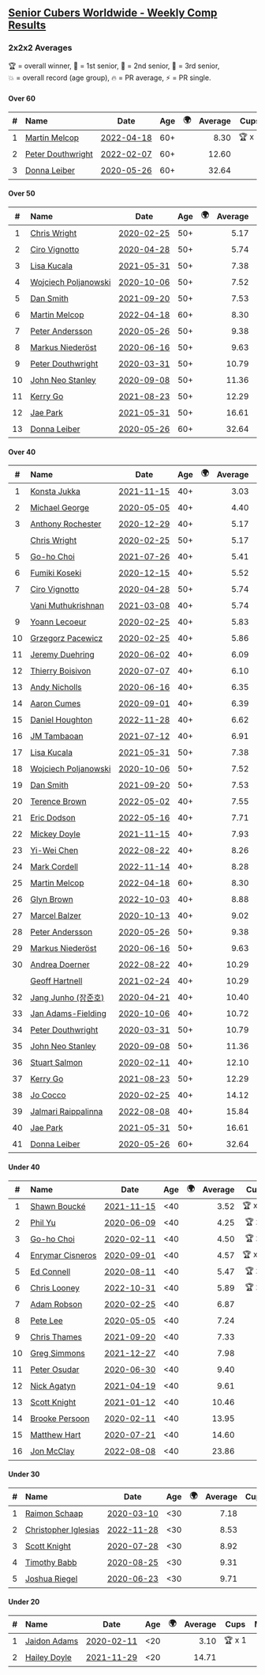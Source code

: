 <style>table {white-space: nowrap;}</style>
<link rel="stylesheet" type="text/css" href="/scw-comp/css/flags.css" />

## [Senior Cubers Worldwide - Weekly Comp Results](/scw-comp/results/)
### 2x2x2 Averages

<span style="white-space: nowrap;">🏆 = overall winner</span>, <span style="white-space: nowrap;">🥇 = 1st senior</span>, <span style="white-space: nowrap;">🥈 = 2nd senior</span>, <span style="white-space: nowrap;">🥉 = 3rd senior</span>, <span style="white-space: nowrap;">💥 = overall record (age group)</span>, <span style="white-space: nowrap;">🔥 = PR average</span>, <span style="white-space: nowrap;">⚡ = PR single</span>.

#### Over 60

| # | Name | Date | Age | 🌍 | Average | Cups | Medals | Achievements | Video |
| :--: | :-- | :--: | :--: | :--: | --: | :--: | :-- | :-- | :-- |
| 1 | [Martin Melcop](../../persons/martin_melcop/222.md) | [2022-04-18](../../results/2022-04-18/222.md) | 60+ | <i class="flag flag-BR" /> | 8.30 | 🏆 x 1 | 🥇 x 1, 🥈 x 2, 🥉 x 1 | 💥 x 6, 🔥 x 5, ⚡ x 5 | [Desktop](https://www.facebook.com/100000468058820/videos/1188183271929958) / [Mobile](https://m.facebook.com/100000468058820/videos/1188183271929958) |
| 2 | [Peter Douthwright](../../persons/peter_douthwright/222.md) | [2022-02-07](../../results/2022-02-07/222.md) | 60+ | <i class="flag flag-CA" /> | 12.60 |  |  | 🔥 x 3, ⚡ x 3 | [Desktop](https://www.facebook.com/622712395/videos/pcb.1016259075658167/795857625150527) / [Mobile](https://m.facebook.com/622712395/videos/pcb.1016259075658167/795857625150527) |
| 3 | [Donna Leiber](../../persons/donna_leiber/222.md) | [2020-05-26](../../results/2020-05-26/222.md) | 60+ | <i class="flag flag-US" /> | 32.64 |  |  | 💥 x 1, 🔥 x 1, ⚡ x 1 | [Desktop](https://www.facebook.com/events/688407551989463/permalink/690853598411525) / [Mobile](https://m.facebook.com/events/688407551989463?view=permalink&id=690853598411525) |

#### Over 50

| # | Name | Date | Age | 🌍 | Average | Cups | Medals | Achievements | Video |
| :--: | :-- | :--: | :--: | :--: | --: | :--: | :-- | :-- | :-- |
| 1 | [Chris Wright](../../persons/chris_wright/222.md) | [2020-02-25](../../results/2020-02-25/222.md) | 50+ | <i class="flag flag-GB" /> | 5.17 |  | 🥈 x 1 | 💥 x 1, 🔥 x 1, ⚡ x 1 | [Desktop](https://www.facebook.com/events/2972213492840148/permalink/2980258662035631) / [Mobile](https://m.facebook.com/events/2972213492840148?view=permalink&id=2980258662035631) |
| 2 | [Ciro Vignotto](../../persons/ciro_vignotto/222.md) | [2020-04-28](../../results/2020-04-28/222.md) | 50+ | <i class="flag flag-IT" /> | 5.74 |  | 🥈 x 3, 🥉 x 1 | 💥 x 1, 🔥 x 4, ⚡ x 3 | [Desktop](https://www.facebook.com/events/535188653858103/permalink/535791083797860) / [Mobile](https://m.facebook.com/events/535188653858103?view=permalink&id=535791083797860) |
| 3 | [Lisa Kucala](../../persons/lisa_kucala/222.md) | [2021-05-31](../../results/2021-05-31/222.md) | 50+ | <i class="flag flag-US" /> | 7.38 |  | 🥇 x 3, 🥈 x 11, 🥉 x 19 | 💥 x 1, 🔥 x 5, ⚡ x 6 | [Desktop](https://www.facebook.com/events/477312563557358/permalink/483484239606857) / [Mobile](https://m.facebook.com/events/477312563557358?view=permalink&id=483484239606857) |
| 4 | [Wojciech Poljanowski](../../persons/wojciech_poljanowski/222.md) | [2020-10-06](../../results/2020-10-06/222.md) | 50+ | <i class="flag flag-PL" /> | 7.52 |  | 🥈 x 1, 🥉 x 1 | 🔥 x 3, ⚡ x 4 | [Desktop](https://www.facebook.com/events/2645965315652815/permalink/2649638881952125) / [Mobile](https://m.facebook.com/events/2645965315652815?view=permalink&id=2649638881952125) |
| 5 | [Dan Smith](../../persons/dan_smith/222.md) | [2021-09-20](../../results/2021-09-20/222.md) | 50+ | <i class="flag flag-US" /> | 7.53 | 🏆 x 3 | 🥇 x 7, 🥈 x 13, 🥉 x 25 | 💥 x 4, 🔥 x 4, ⚡ x 7 | [Desktop](https://www.facebook.com/events/836337370416586/permalink/842805336436456) / [Mobile](https://m.facebook.com/events/836337370416586?view=permalink&id=842805336436456) |
| 6 | [Martin Melcop](../../persons/martin_melcop/222.md) | [2022-04-18](../../results/2022-04-18/222.md) | 60+ | <i class="flag flag-BR" /> | 8.30 | 🏆 x 1 | 🥇 x 1, 🥈 x 2, 🥉 x 1 | 💥 x 6, 🔥 x 5, ⚡ x 5 | [Desktop](https://www.facebook.com/100000468058820/videos/1188183271929958) / [Mobile](https://m.facebook.com/100000468058820/videos/1188183271929958) |
| 7 | [Peter Andersson](../../persons/peter_andersson/222.md) | [2020-05-26](../../results/2020-05-26/222.md) | 50+ | <i class="flag flag-SE" /> | 9.38 |  |  | 🔥 x 1, ⚡ x 2 | [Desktop](https://www.facebook.com/events/688407551989463/permalink/690673085096243) / [Mobile](https://m.facebook.com/events/688407551989463?view=permalink&id=690673085096243) |
| 8 | [Markus Niederöst](../../persons/markus_niederost/222.md) | [2020-06-16](../../results/2020-06-16/222.md) | 50+ | <i class="flag flag-CH" /> | 9.63 |  |  | 🔥 x 1, ⚡ x 1 | [Desktop](https://www.facebook.com/events/604103587178706/permalink/608554836733581) / [Mobile](https://m.facebook.com/events/604103587178706?view=permalink&id=608554836733581) |
| 9 | [Peter Douthwright](../../persons/peter_douthwright/222.md) | [2020-03-31](../../results/2020-03-31/222.md) | 50+ | <i class="flag flag-CA" /> | 10.79 |  |  | 🔥 x 3, ⚡ x 3 | [Desktop](https://www.facebook.com/events/637372103486119/permalink/641080066448656) / [Mobile](https://m.facebook.com/events/637372103486119?view=permalink&id=641080066448656) |
| 10 | [John Neo Stanley](../../persons/john_neo_stanley/222.md) | [2020-09-08](../../results/2020-09-08/222.md) | 50+ | <i class="flag flag-GB" /> | 11.36 |  |  | 🔥 x 3, ⚡ x 3 | [Desktop](https://www.facebook.com/events/660661614881054/permalink/663322191281663) / [Mobile](https://m.facebook.com/events/660661614881054?view=permalink&id=663322191281663) |
| 11 | [Kerry Go](../../persons/kerry_go/222.md) | [2021-08-23](../../results/2021-08-23/222.md) | 50+ | <i class="flag flag-US" /> | 12.29 |  |  | 🔥 x 2, ⚡ x 2 | [Desktop](https://www.facebook.com/events/992549044856331/permalink/1002027347241834) / [Mobile](https://m.facebook.com/events/992549044856331?view=permalink&id=1002027347241834) |
| 12 | [Jae Park](../../persons/jae_park/222.md) | [2021-05-31](../../results/2021-05-31/222.md) | 50+ | <i class="flag flag-US" /> | 16.61 |  |  | 🔥 x 6, ⚡ x 6 | [Desktop](https://www.facebook.com/events/477312563557358/permalink/481006546521293) / [Mobile](https://m.facebook.com/events/477312563557358?view=permalink&id=481006546521293) |
| 13 | [Donna Leiber](../../persons/donna_leiber/222.md) | [2020-05-26](../../results/2020-05-26/222.md) | 60+ | <i class="flag flag-US" /> | 32.64 |  |  | 💥 x 1, 🔥 x 1, ⚡ x 1 | [Desktop](https://www.facebook.com/events/688407551989463/permalink/690853598411525) / [Mobile](https://m.facebook.com/events/688407551989463?view=permalink&id=690853598411525) |

#### Over 40

| # | Name | Date | Age | 🌍 | Average | Cups | Medals | Achievements | Video |
| :--: | :-- | :--: | :--: | :--: | --: | :--: | :-- | :-- | :-- |
| 1 | [Konsta Jukka](../../persons/konsta_jukka/222.md) | [2021-11-15](../../results/2021-11-15/222.md) | 40+ | <i class="flag flag-FI" /> | 3.03 | 🏆 x 35 | 🥇 x 39, 🥈 x 3 | 💥 x 9, 🔥 x 8, ⚡ x 5 | [Desktop](https://www.facebook.com/events/717487009641909/permalink/726045182119425) / [Mobile](https://m.facebook.com/events/717487009641909?view=permalink&id=726045182119425) |
| 2 | [Michael George](../../persons/michael_george/222.md) | [2020-05-05](../../results/2020-05-05/222.md) | 40+ | <i class="flag flag-GB" /> | 4.40 | 🏆 x 19 | 🥇 x 23 | 💥 x 5, 🔥 x 3, ⚡ x 4 | [Desktop](https://www.facebook.com/events/3313106775587396/permalink/3315206338710773) / [Mobile](https://m.facebook.com/events/3313106775587396?view=permalink&id=3315206338710773) |
| 3 | [Anthony Rochester](../../persons/anthony_rochester/222.md) | [2020-12-29](../../results/2020-12-29/222.md) | 40+ | <i class="flag flag-AU" /> | 5.17 | 🏆 x 1 | 🥇 x 6, 🥈 x 18, 🥉 x 7 | 🔥 x 5, ⚡ x 3 | [Desktop](https://www.facebook.com/events/807437066779451/permalink/809620189894472) / [Mobile](https://m.facebook.com/events/807437066779451?view=permalink&id=809620189894472) |
| | [Chris Wright](../../persons/chris_wright/222.md) | [2020-02-25](../../results/2020-02-25/222.md) | 50+ | <i class="flag flag-GB" /> | 5.17 |  | 🥈 x 1 | 💥 x 1, 🔥 x 1, ⚡ x 1 | [Desktop](https://www.facebook.com/events/2972213492840148/permalink/2980258662035631) / [Mobile](https://m.facebook.com/events/2972213492840148?view=permalink&id=2980258662035631) |
| 5 | [Go-ho Choi](../../persons/go_ho_choi/222.md) | [2021-07-26](../../results/2021-07-26/222.md) | 40+ | <i class="flag flag-KR" /> | 5.41 | 🏆 x 1 | 🥇 x 1 | 💥 x 1, 🔥 x 2, ⚡ x 2 | [Desktop](https://www.facebook.com/events/345405150546336/permalink/354544392965745) / [Mobile](https://m.facebook.com/events/345405150546336?view=permalink&id=354544392965745) |
| 6 | [Fumiki Koseki](../../persons/fumiki_koseki/222.md) | [2020-12-15](../../results/2020-12-15/222.md) | 40+ | <i class="flag flag-JP" /> | 5.52 | 🏆 x 2 | 🥇 x 3, 🥈 x 14, 🥉 x 7 | 🔥 x 5, ⚡ x 3 | [Desktop](https://www.facebook.com/events/804969103386330/permalink/808503923032848) / [Mobile](https://m.facebook.com/events/804969103386330?view=permalink&id=808503923032848) |
| 7 | [Ciro Vignotto](../../persons/ciro_vignotto/222.md) | [2020-04-28](../../results/2020-04-28/222.md) | 50+ | <i class="flag flag-IT" /> | 5.74 |  | 🥈 x 3, 🥉 x 1 | 💥 x 1, 🔥 x 4, ⚡ x 3 | [Desktop](https://www.facebook.com/events/535188653858103/permalink/535791083797860) / [Mobile](https://m.facebook.com/events/535188653858103?view=permalink&id=535791083797860) |
| | [Vani Muthukrishnan](../../persons/vani_muthukrishnan/222.md) | [2021-03-08](../../results/2021-03-08/222.md) | 40+ | <i class="flag flag-IN" /> | 5.74 |  | 🥇 x 1, 🥈 x 1, 🥉 x 1 | 🔥 x 2, ⚡ x 2 | [Desktop](https://www.facebook.com/events/286026952942446/permalink/288956532649488) / [Mobile](https://m.facebook.com/events/286026952942446?view=permalink&id=288956532649488) |
| 9 | [Yoann Lecoeur](../../persons/yoann_lecoeur/222.md) | [2020-02-25](../../results/2020-02-25/222.md) | 40+ | <i class="flag flag-FR" /> | 5.83 |  | 🥈 x 1, 🥉 x 1 | 🔥 x 1, ⚡ x 1 | [Desktop](https://www.facebook.com/events/2972213492840148/permalink/2982133431848154) / [Mobile](https://m.facebook.com/events/2972213492840148?view=permalink&id=2982133431848154) |
| 10 | [Grzegorz Pacewicz](../../persons/grzegorz_pacewicz/222.md) | [2020-02-25](../../results/2020-02-25/222.md) | 40+ | <i class="flag flag-PL" /> | 5.86 |  | 🥈 x 2, 🥉 x 1 | 🔥 x 2, ⚡ x 2 | [Desktop](https://www.facebook.com/events/2972213492840148/permalink/2983614901700007) / [Mobile](https://m.facebook.com/events/2972213492840148?view=permalink&id=2983614901700007) |
| 11 | [Jeremy Duehring](../../persons/jeremy_duehring/222.md) | [2020-06-02](../../results/2020-06-02/222.md) | 40+ | <i class="flag flag-US" /> | 6.09 |  | 🥈 x 3, 🥉 x 1 | 🔥 x 3, ⚡ x 3 | [Desktop](https://www.facebook.com/events/3373950429496747/permalink/3374457722779351) / [Mobile](https://m.facebook.com/events/3373950429496747?view=permalink&id=3374457722779351) |
| 12 | [Thierry Boisivon](../../persons/thierry_boisivon/222.md) | [2020-07-07](../../results/2020-07-07/222.md) | 40+ | <i class="flag flag-FR" /> | 6.10 |  | 🥈 x 4, 🥉 x 6 | 💥 x 1, 🔥 x 3, ⚡ x 5 | [Desktop](https://www.facebook.com/events/271667090769235/permalink/275214280414516) / [Mobile](https://m.facebook.com/events/271667090769235?view=permalink&id=275214280414516) |
| 13 | [Andy Nicholls](../../persons/andy_nicholls/222.md) | [2020-06-16](../../results/2020-06-16/222.md) | 40+ | <i class="flag flag-GB" /> | 6.35 |  | 🥇 x 1, 🥈 x 3, 🥉 x 1 | 🔥 x 4, ⚡ x 3 | [Desktop](https://www.facebook.com/events/604103587178706/permalink/606533430269055) / [Mobile](https://m.facebook.com/events/604103587178706?view=permalink&id=606533430269055) |
| 14 | [Aaron Cumes](../../persons/aaron_cumes/222.md) | [2020-09-01](../../results/2020-09-01/222.md) | 40+ | <i class="flag flag-GB" /> | 6.39 |  | 🥈 x 3, 🥉 x 3 | 💥 x 1, 🔥 x 8, ⚡ x 7 | [Desktop](https://www.facebook.com/events/652945192290048/permalink/653569565560944) / [Mobile](https://m.facebook.com/events/652945192290048?view=permalink&id=653569565560944) |
| 15 | [Daniel Houghton](../../persons/daniel_houghton/222.md) | [2022-11-28](../../results/2022-11-28/222.md) | 40+ | <i class="flag flag-CH" /> | 6.62 | 🏆 x 2 | 🥇 x 4, 🥈 x 1 | 🔥 x 3, ⚡ x 2 | [Desktop](https://www.facebook.com/events/1541409726309933/permalink/1549821992135373) / [Mobile](https://m.facebook.com/events/1541409726309933?view=permalink&id=1549821992135373) |
| 16 | [JM Tambaoan](../../persons/jm_tambaoan/222.md) | [2021-07-12](../../results/2021-07-12/222.md) | 40+ | <i class="flag flag-PH" /> | 6.91 |  | 🥈 x 2, 🥉 x 3 | 🔥 x 4, ⚡ x 4 | [Desktop](https://www.facebook.com/events/511699716713156/permalink/519002625982865) / [Mobile](https://m.facebook.com/events/511699716713156?view=permalink&id=519002625982865) |
| 17 | [Lisa Kucala](../../persons/lisa_kucala/222.md) | [2021-05-31](../../results/2021-05-31/222.md) | 50+ | <i class="flag flag-US" /> | 7.38 |  | 🥇 x 3, 🥈 x 11, 🥉 x 19 | 💥 x 1, 🔥 x 5, ⚡ x 6 | [Desktop](https://www.facebook.com/events/477312563557358/permalink/483484239606857) / [Mobile](https://m.facebook.com/events/477312563557358?view=permalink&id=483484239606857) |
| 18 | [Wojciech Poljanowski](../../persons/wojciech_poljanowski/222.md) | [2020-10-06](../../results/2020-10-06/222.md) | 50+ | <i class="flag flag-PL" /> | 7.52 |  | 🥈 x 1, 🥉 x 1 | 🔥 x 3, ⚡ x 4 | [Desktop](https://www.facebook.com/events/2645965315652815/permalink/2649638881952125) / [Mobile](https://m.facebook.com/events/2645965315652815?view=permalink&id=2649638881952125) |
| 19 | [Dan Smith](../../persons/dan_smith/222.md) | [2021-09-20](../../results/2021-09-20/222.md) | 50+ | <i class="flag flag-US" /> | 7.53 | 🏆 x 3 | 🥇 x 7, 🥈 x 13, 🥉 x 25 | 💥 x 4, 🔥 x 4, ⚡ x 7 | [Desktop](https://www.facebook.com/events/836337370416586/permalink/842805336436456) / [Mobile](https://m.facebook.com/events/836337370416586?view=permalink&id=842805336436456) |
| 20 | [Terence Brown](../../persons/terence_brown/222.md) | [2022-05-02](../../results/2022-05-02/222.md) | 40+ | <i class="flag flag-NZ" /> | 7.55 | 🏆 x 1 | 🥇 x 2 | 🔥 x 2, ⚡ x 2 | [Desktop](https://www.facebook.com/events/5764445473571551/permalink/5801647069851391) / [Mobile](https://m.facebook.com/events/5764445473571551?view=permalink&id=5801647069851391) |
| 21 | [Eric Dodson](../../persons/eric_dodson/222.md) | [2022-05-16](../../results/2022-05-16/222.md) | 40+ | <i class="flag flag-US" /> | 7.71 | 🏆 x 2 | 🥇 x 2, 🥉 x 2 | 🔥 x 4, ⚡ x 7 | [Desktop](https://www.facebook.com/events/359265572736727/permalink/367747015221916) / [Mobile](https://m.facebook.com/events/359265572736727?view=permalink&id=367747015221916) |
| 22 | [Mickey Doyle](../../persons/mickey_doyle/222.md) | [2021-11-15](../../results/2021-11-15/222.md) | 40+ | <i class="flag flag-US" /> | 7.93 | 🏆 x 1 | 🥇 x 2, 🥈 x 8, 🥉 x 10 | 🔥 x 7, ⚡ x 6 | [Desktop](https://www.facebook.com/events/717487009641909/permalink/726021762121767) / [Mobile](https://m.facebook.com/events/717487009641909?view=permalink&id=726021762121767) |
| 23 | [Yi-Wei Chen](../../persons/yi_wei_chen/222.md) | [2022-08-22](../../results/2022-08-22/222.md) | 40+ | <i class="flag flag-TW" /> | 8.26 | 🏆 x 1 | 🥇 x 1, 🥉 x 3 | 🔥 x 3, ⚡ x 4 | [Desktop](https://www.facebook.com/events/1050714292295463/permalink/1057517761615116) / [Mobile](https://m.facebook.com/events/1050714292295463?view=permalink&id=1057517761615116) |
| 24 | [Mark Cordell](../../persons/mark_cordell/222.md) | [2022-11-14](../../results/2022-11-14/222.md) | 40+ | <i class="flag flag-US" /> | 8.28 |  | 🥈 x 1, 🥉 x 1 | 🔥 x 3, ⚡ x 4 | [Desktop](https://www.facebook.com/events/5802707333170226/permalink/5841408745966751) / [Mobile](https://m.facebook.com/events/5802707333170226?view=permalink&id=5841408745966751) |
| 25 | [Martin Melcop](../../persons/martin_melcop/222.md) | [2022-04-18](../../results/2022-04-18/222.md) | 60+ | <i class="flag flag-BR" /> | 8.30 | 🏆 x 1 | 🥇 x 1, 🥈 x 2, 🥉 x 1 | 💥 x 6, 🔥 x 5, ⚡ x 5 | [Desktop](https://www.facebook.com/100000468058820/videos/1188183271929958) / [Mobile](https://m.facebook.com/100000468058820/videos/1188183271929958) |
| 26 | [Glyn Brown](../../persons/glyn_brown/222.md) | [2022-10-03](../../results/2022-10-03/222.md) | 40+ | <i class="flag flag-GB" /> | 8.88 |  | 🥈 x 1 | 🔥 x 1, ⚡ x 1 | [Desktop](https://www.facebook.com/events/1113163972925182/permalink/1122490768659169) / [Mobile](https://m.facebook.com/events/1113163972925182?view=permalink&id=1122490768659169) |
| 27 | [Marcel Balzer](../../persons/marcel_balzer/222.md) | [2020-10-13](../../results/2020-10-13/222.md) | 40+ | <i class="flag flag-DE" /> | 9.02 |  |  | 🔥 x 3, ⚡ x 2 | [Desktop](https://www.facebook.com/marcel.balzer.9216/videos/10160502744527516) / [Mobile](https://m.facebook.com/marcel.balzer.9216/videos/10160502744527516) |
| 28 | [Peter Andersson](../../persons/peter_andersson/222.md) | [2020-05-26](../../results/2020-05-26/222.md) | 50+ | <i class="flag flag-SE" /> | 9.38 |  |  | 🔥 x 1, ⚡ x 2 | [Desktop](https://www.facebook.com/events/688407551989463/permalink/690673085096243) / [Mobile](https://m.facebook.com/events/688407551989463?view=permalink&id=690673085096243) |
| 29 | [Markus Niederöst](../../persons/markus_niederost/222.md) | [2020-06-16](../../results/2020-06-16/222.md) | 50+ | <i class="flag flag-CH" /> | 9.63 |  |  | 🔥 x 1, ⚡ x 1 | [Desktop](https://www.facebook.com/events/604103587178706/permalink/608554836733581) / [Mobile](https://m.facebook.com/events/604103587178706?view=permalink&id=608554836733581) |
| 30 | [Andrea Doerner](../../persons/andrea_doerner/222.md) | [2022-08-22](../../results/2022-08-22/222.md) | 40+ | <i class="flag flag-DE" /> | 10.29 |  |  | 🔥 x 2, ⚡ x 2 | [Desktop](https://www.facebook.com/andrea.doerner.146/videos/1253609062138464) / [Mobile](https://m.facebook.com/andrea.doerner.146/videos/1253609062138464) |
| | [Geoff Hartnell](../../persons/geoff_hartnell/222.md) | [2021-02-24](../../results/2021-02-24/222.md) | 40+ | <i class="flag flag-GB" /> | 10.29 |  |  | 🔥 x 3, ⚡ x 2 | [Desktop](https://www.facebook.com/events/264199631979561/permalink/268166148249576) / [Mobile](https://m.facebook.com/events/264199631979561?view=permalink&id=268166148249576) |
| 32 | [Jang Junho (장준호)](../../persons/jang_junho/222.md) | [2020-04-21](../../results/2020-04-21/222.md) | 40+ | <i class="flag flag-KR" /> | 10.40 |  |  | 🔥 x 2, ⚡ x 3 | [Desktop](https://www.facebook.com/events/880278499062375/permalink/884489028641322) / [Mobile](https://m.facebook.com/events/880278499062375?view=permalink&id=884489028641322) |
| 33 | [Jan Adams-Fielding](../../persons/jan_adams_fielding/222.md) | [2020-10-06](../../results/2020-10-06/222.md) | 40+ | <i class="flag flag-GB" /> | 10.72 |  |  | 🔥 x 3, ⚡ x 3 | [Desktop](https://www.facebook.com/events/2645965315652815/permalink/2651869695062377) / [Mobile](https://m.facebook.com/events/2645965315652815?view=permalink&id=2651869695062377) |
| 34 | [Peter Douthwright](../../persons/peter_douthwright/222.md) | [2020-03-31](../../results/2020-03-31/222.md) | 50+ | <i class="flag flag-CA" /> | 10.79 |  |  | 🔥 x 3, ⚡ x 3 | [Desktop](https://www.facebook.com/events/637372103486119/permalink/641080066448656) / [Mobile](https://m.facebook.com/events/637372103486119?view=permalink&id=641080066448656) |
| 35 | [John Neo Stanley](../../persons/john_neo_stanley/222.md) | [2020-09-08](../../results/2020-09-08/222.md) | 50+ | <i class="flag flag-GB" /> | 11.36 |  |  | 🔥 x 3, ⚡ x 3 | [Desktop](https://www.facebook.com/events/660661614881054/permalink/663322191281663) / [Mobile](https://m.facebook.com/events/660661614881054?view=permalink&id=663322191281663) |
| 36 | [Stuart Salmon](../../persons/stuart_salmon/222.md) | [2020-02-11](../../results/2020-02-11/222.md) | 40+ | <i class="flag flag-GB" /> | 12.10 |  |  | 🔥 x 1, ⚡ x 1 | [Desktop](https://www.facebook.com/events/176704156956327/permalink/181182663175143) / [Mobile](https://m.facebook.com/events/176704156956327?view=permalink&id=181182663175143) |
| 37 | [Kerry Go](../../persons/kerry_go/222.md) | [2021-08-23](../../results/2021-08-23/222.md) | 50+ | <i class="flag flag-US" /> | 12.29 |  |  | 🔥 x 2, ⚡ x 2 | [Desktop](https://www.facebook.com/events/992549044856331/permalink/1002027347241834) / [Mobile](https://m.facebook.com/events/992549044856331?view=permalink&id=1002027347241834) |
| 38 | [Jo Cocco](../../persons/jo_cocco/222.md) | [2020-02-25](../../results/2020-02-25/222.md) | 40+ | <i class="flag flag-GB" /> | 14.12 |  |  | 🔥 x 2, ⚡ x 2 | [Desktop](https://www.facebook.com/events/2972213492840148/permalink/2981767918551372) / [Mobile](https://m.facebook.com/events/2972213492840148?view=permalink&id=2981767918551372) |
| 39 | [Jalmari Raippalinna](../../persons/jalmari_raippalinna/222.md) | [2022-08-08](../../results/2022-08-08/222.md) | 40+ | <i class="flag flag-FI" /> | 15.84 |  |  | 🔥 x 1, ⚡ x 1 | [Desktop](https://www.facebook.com/statikbuzz/videos/383553660424596) / [Mobile](https://m.facebook.com/statikbuzz/videos/383553660424596) |
| 40 | [Jae Park](../../persons/jae_park/222.md) | [2021-05-31](../../results/2021-05-31/222.md) | 50+ | <i class="flag flag-US" /> | 16.61 |  |  | 🔥 x 6, ⚡ x 6 | [Desktop](https://www.facebook.com/events/477312563557358/permalink/481006546521293) / [Mobile](https://m.facebook.com/events/477312563557358?view=permalink&id=481006546521293) |
| 41 | [Donna Leiber](../../persons/donna_leiber/222.md) | [2020-05-26](../../results/2020-05-26/222.md) | 60+ | <i class="flag flag-US" /> | 32.64 |  |  | 💥 x 1, 🔥 x 1, ⚡ x 1 | [Desktop](https://www.facebook.com/events/688407551989463/permalink/690853598411525) / [Mobile](https://m.facebook.com/events/688407551989463?view=permalink&id=690853598411525) |

#### Under 40

| # | Name | Date | Age | 🌍 | Average | Cups | Medals | Achievements | Video |
| :--: | :-- | :--: | :--: | :--: | --: | :--: | :-- | :-- | :-- |
| 1 | [Shawn Boucké](../../persons/shawn_boucke/222.md) | [2021-11-15](../../results/2021-11-15/222.md) | <40 | <i class="flag flag-US" /> | 3.52 | 🏆 x 11 |  | 🔥 x 4, ⚡ x 7 | [Desktop](https://www.facebook.com/events/717487009641909/permalink/718626496194627) / [Mobile](https://m.facebook.com/events/717487009641909?view=permalink&id=718626496194627) |
| 2 | [Phil Yu](../../persons/phil_yu/222.md) | [2020-06-09](../../results/2020-06-09/222.md) | <40 | <i class="flag flag-US" /> | 4.25 | 🏆 x 1 |  | 💥 x 1, 🔥 x 1, ⚡ x 1 | [Desktop](https://www.facebook.com/events/903549840109576/permalink/904458400018720) / [Mobile](https://m.facebook.com/events/903549840109576?view=permalink&id=904458400018720) |
| 3 | [Go-ho Choi](../../persons/go_ho_choi/222.md) | [2020-02-11](../../results/2020-02-11/222.md) | <40 | <i class="flag flag-KR" /> | 4.50 | 🏆 x 1 | 🥇 x 1 | 💥 x 1, 🔥 x 2, ⚡ x 2 | [Desktop](https://www.facebook.com/events/176704156956327/permalink/178287783464631) / [Mobile](https://m.facebook.com/events/176704156956327?view=permalink&id=178287783464631) |
| 4 | [Enrymar Cisneros](../../persons/enrymar_cisneros/222.md) | [2020-09-01](../../results/2020-09-01/222.md) | <40 | <i class="flag flag-VE" /> | 4.57 | 🏆 x 10 |  | 💥 x 1, 🔥 x 4, ⚡ x 4 | [Desktop](https://www.facebook.com/events/652945192290048/permalink/658964541688113) / [Mobile](https://m.facebook.com/events/652945192290048?view=permalink&id=658964541688113) |
| 5 | [Ed Connell](../../persons/ed_connell/222.md) | [2020-08-11](../../results/2020-08-11/222.md) | <40 | <i class="flag flag-IE" /> | 5.47 | 🏆 x 1 |  | 💥 x 1, 🔥 x 6, ⚡ x 4 | [Desktop](https://www.facebook.com/events/338631130511019/permalink/342505973456868) / [Mobile](https://m.facebook.com/events/338631130511019?view=permalink&id=342505973456868) |
| 6 | [Chris Looney](../../persons/chris_looney/222.md) | [2022-10-31](../../results/2022-10-31/222.md) | <40 | <i class="flag flag-US" /> | 5.89 | 🏆 x 3 |  | 🔥 x 3, ⚡ x 4 | [Desktop](https://www.facebook.com/chris.looney/videos/827996355068679) / [Mobile](https://m.facebook.com/chris.looney/videos/827996355068679) |
| 7 | [Adam Robson](../../persons/adam_robson/222.md) | [2020-02-25](../../results/2020-02-25/222.md) | <40 | <i class="flag flag-GB" /> | 6.87 |  |  | 🔥 x 2, ⚡ x 2 | [Desktop](https://www.facebook.com/events/2972213492840148/permalink/2979462932115204) / [Mobile](https://m.facebook.com/events/2972213492840148?view=permalink&id=2979462932115204) |
| 8 | [Pete Lee](../../persons/pete_lee/222.md) | [2020-05-05](../../results/2020-05-05/222.md) | <40 | <i class="flag flag-GB" /> | 7.24 |  |  | 🔥 x 3, ⚡ x 4 | [Desktop](https://www.facebook.com/events/3313106775587396/permalink/3316052955292778) / [Mobile](https://m.facebook.com/events/3313106775587396?view=permalink&id=3316052955292778) |
| 9 | [Chris Thames](../../persons/chris_thames/222.md) | [2021-09-20](../../results/2021-09-20/222.md) | <40 | <i class="flag flag-US" /> | 7.33 |  |  | 🔥 x 6, ⚡ x 3 | [Desktop](https://www.facebook.com/events/836337370416586/permalink/839852856731704) / [Mobile](https://m.facebook.com/events/836337370416586?view=permalink&id=839852856731704) |
| 10 | [Greg Simmons](../../persons/greg_simmons/222.md) | [2021-12-27](../../results/2021-12-27/222.md) | <40 | <i class="flag flag-GB" /> | 7.98 |  |  | 🔥 x 3, ⚡ x 3 | [Desktop](https://www.facebook.com/events/343359980546742/permalink/348607180022022) / [Mobile](https://m.facebook.com/events/343359980546742?view=permalink&id=348607180022022) |
| 11 | [Peter Osudar](../../persons/peter_osudar/222.md) | [2020-06-30](../../results/2020-06-30/222.md) | <40 | <i class="flag flag-CA" /> | 9.40 |  |  | 🔥 x 1, ⚡ x 1 | [Desktop](https://www.facebook.com/events/679860472562391/permalink/681336295748142) / [Mobile](https://m.facebook.com/events/679860472562391?view=permalink&id=681336295748142) |
| 12 | [Nick Agatyn](../../persons/nick_agatyn/222.md) | [2021-04-19](../../results/2021-04-19/222.md) | <40 | <i class="flag flag-AU" /> | 9.61 |  |  | 🔥 x 2, ⚡ x 2 | [Desktop](https://www.facebook.com/757743227/videos/10161208457173228) / [Mobile](https://m.facebook.com/757743227/videos/10161208457173228) |
| 13 | [Scott Knight](../../persons/scott_knight/222.md) | [2021-01-12](../../results/2021-01-12/222.md) | <40 | <i class="flag flag-GB" /> | 10.46 |  |  | 🔥 x 3, ⚡ x 3 | [Desktop](https://www.facebook.com/events/154842819532367/permalink/156325826050733) / [Mobile](https://m.facebook.com/events/154842819532367?view=permalink&id=156325826050733) |
| 14 | [Brooke Persoon](../../persons/brooke_persoon/222.md) | [2020-02-11](../../results/2020-02-11/222.md) | <40 | <i class="flag flag-US" /> | 13.95 |  |  | 🔥 x 1, ⚡ x 1 | [Desktop](https://www.facebook.com/events/176704156956327/permalink/181292296497513) / [Mobile](https://m.facebook.com/events/176704156956327?view=permalink&id=181292296497513) |
| 15 | [Matthew Hart](../../persons/matthew_hart/222.md) | [2020-07-21](../../results/2020-07-21/222.md) | <40 | <i class="flag flag-GB" /> | 14.60 |  |  | 🔥 x 2, ⚡ x 3 | [Desktop](https://www.facebook.com/events/1842039515939197/permalink/1845086348967847) / [Mobile](https://m.facebook.com/events/1842039515939197?view=permalink&id=1845086348967847) |
| 16 | [Jon McClay](../../persons/jon_mcclay/222.md) | [2022-08-08](../../results/2022-08-08/222.md) | <40 | <i class="flag flag-US" /> | 23.86 |  |  | 🔥 x 1, ⚡ x 1 | [Desktop](https://www.facebook.com/events/825089031814345/permalink/832960054360576) / [Mobile](https://m.facebook.com/events/825089031814345?view=permalink&id=832960054360576) |

#### Under 30

| # | Name | Date | Age | 🌍 | Average | Cups | Medals | Achievements | Video |
| :--: | :-- | :--: | :--: | :--: | --: | :--: | :-- | :-- | :-- |
| 1 | [Raimon Schaap](../../persons/raimon_schaap/222.md) | [2020-03-10](../../results/2020-03-10/222.md) | <30 | <i class="flag flag-NL" /> | 7.18 |  |  | 🔥 x 1, ⚡ x 1 | [Desktop](https://www.facebook.com/events/654143022005686/permalink/657641461655842) / [Mobile](https://m.facebook.com/events/654143022005686?view=permalink&id=657641461655842) |
| 2 | [Christopher Iglesias](../../persons/christopher_iglesias/222.md) | [2022-11-28](../../results/2022-11-28/222.md) | <30 | | 8.53 |  |  | 🔥 x 1, ⚡ x 1 | [Desktop](https://www.facebook.com/events/1541409726309933/permalink/1551930641924508) / [Mobile](https://m.facebook.com/events/1541409726309933?view=permalink&id=1551930641924508) |
| 3 | [Scott Knight](../../persons/scott_knight/222.md) | [2020-07-28](../../results/2020-07-28/222.md) | <30 | <i class="flag flag-GB" /> | 8.92 |  |  | 🔥 x 3, ⚡ x 3 | [Desktop](https://www.facebook.com/500490144/videos/10164183053220145) / [Mobile](https://m.facebook.com/500490144/videos/10164183053220145) |
| 4 | [Timothy Babb](../../persons/timothy_babb/222.md) | [2020-08-25](../../results/2020-08-25/222.md) | <30 | <i class="flag flag-CA" /> | 9.31 |  |  | 🔥 x 1, ⚡ x 1 | [Desktop](https://www.facebook.com/tbabb/videos/10164455013455553) / [Mobile](https://m.facebook.com/tbabb/videos/10164455013455553) |
| 5 | [Joshua Riegel](../../persons/joshua_riegel/222.md) | [2020-06-23](../../results/2020-06-23/222.md) | <30 | <i class="flag flag-US" /> | 9.71 |  |  | 🔥 x 1, ⚡ x 2 | [Desktop](https://www.facebook.com/events/722150235200875/permalink/725673131515252) / [Mobile](https://m.facebook.com/events/722150235200875?view=permalink&id=725673131515252) |

#### Under 20

| # | Name | Date | Age | 🌍 | Average | Cups | Medals | Achievements | Video |
| :--: | :-- | :--: | :--: | :--: | --: | :--: | :-- | :-- | :-- |
| 1 | [Jaidon Adams](../../persons/jaidon_adams/222.md) | [2020-02-11](../../results/2020-02-11/222.md) | <20 | <i class="flag flag-GB" /> | 3.10 | 🏆 x 1 |  | 💥 x 1, 🔥 x 1, ⚡ x 1 | [Desktop](https://www.facebook.com/events/176704156956327/permalink/180633799896696) / [Mobile](https://m.facebook.com/events/176704156956327?view=permalink&id=180633799896696) |
| 2 | [Hailey Doyle](../../persons/hailey_doyle/222.md) | [2021-11-29](../../results/2021-11-29/222.md) | <20 | <i class="flag flag-US" /> | 14.71 |  |  | 🔥 x 3, ⚡ x 2 | [Desktop](https://www.facebook.com/events/401731615009477/permalink/410464324136206) / [Mobile](https://m.facebook.com/events/401731615009477?view=permalink&id=410464324136206) |


<!-- Global site tag (gtag.js) - Google Analytics -->
<script async src="https://www.googletagmanager.com/gtag/js?id=UA-86348435-3"></script>
<script>window.dataLayer = window.dataLayer || []; function gtag() {dataLayer.push(arguments);} gtag('js', new Date()); gtag('config', 'UA-86348435-3');</script>
